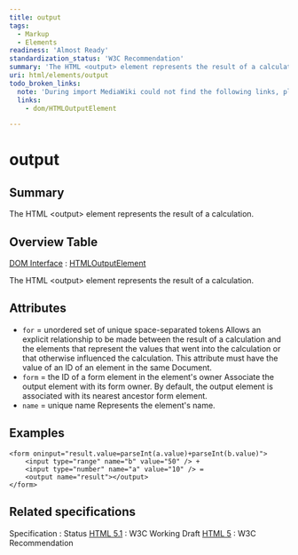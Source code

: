 ```yaml
---
title: output
tags:
  - Markup
  - Elements
readiness: 'Almost Ready'
standardization_status: 'W3C Recommendation'
summary: 'The HTML <output> element represents the result of a calculation.'
uri: html/elements/output
todo_broken_links:
  note: 'During import MediaWiki could not find the following links, please fix and adjust this list.'
  links:
    - dom/HTMLOutputElement

---
```

# output

## Summary

The HTML \<output\> element represents the result of a calculation.

## Overview Table

[DOM Interface](/dom/interface)
:   [HTMLOutputElement](/w/index.php?title=dom/HTMLOutputElement&action=edit&redlink=1)

The HTML \<output\> element represents the result of a calculation.

## Attributes

-   `for` = unordered set of unique space-separated tokens
    Allows an explicit relationship to be made between the result of a calculation and the elements that represent the values that went into the calculation or that otherwise influenced the calculation.
    This attribute must have the value of an ID of an element in the same Document.
-   `form` = the ID of a form element in the element's owner
    Associate the output element with its form owner.
    By default, the output element is associated with its nearest ancestor form element.
-   `name` = unique name
    Represents the element's name.

## Examples

``` {.html}
<form oninput="result.value=parseInt(a.value)+parseInt(b.value)">
    <input type="range" name="b" value="50" /> +
    <input type="number" name="a" value="10" /> =
    <output name="result"></output>
</form>
```

## Related specifications

Specification
:   Status
[HTML 5.1](http://www.w3.org/TR/html51/forms.html#the-output-element)
:   W3C Working Draft
[HTML 5](http://www.w3.org/TR/html5/forms.html#the-output-element)
:   W3C Recommendation

